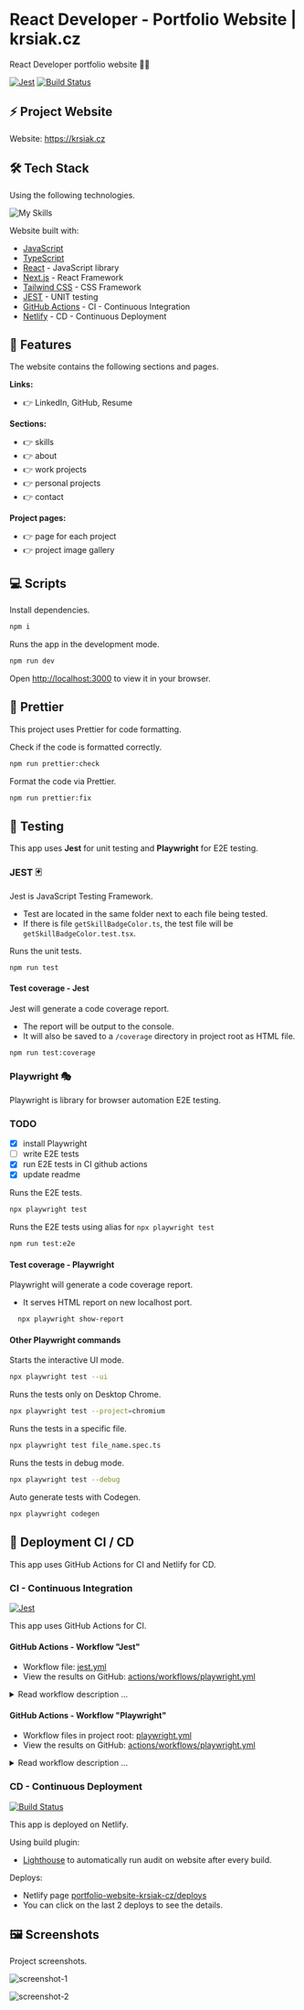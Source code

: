 # React Developer - Portfolio Website | krsiak.cz

React Developer portfolio website 👨‍💻

[![Jest](https://github.com/krsiakdaniel/portfolio-website-krsiak-cz/actions/workflows/jest.yml/badge.svg)](https://github.com/krsiakdaniel/portfolio-website-krsiak-cz/actions/workflows/jest.yml) [![Build Status](https://badges.netlify.com/api/portfolio-website-krsiak-cz.svg?branch=master)](https://app.netlify.com/sites/portfolio-website-krsiak-cz/deploys)

## ⚡ Project Website

Website: <https://krsiak.cz>

## 🛠️ Tech Stack

Using the following technologies.

![My Skills](https://skillicons.dev/icons?i=js,ts,react,next,tailwind,jest,githubactions,netlify)

Website built with:

- [JavaScript](https://developer.mozilla.org/en-US/docs/Web/javascript)
- [TypeScript](https://www.typescriptlang.org/)
- [React](https://react.dev/) - JavaScript library
- [Next.js](https://nextjs.org/) - React Framework
- [Tailwind CSS](https://tailwindcss.com/) - CSS Framework
- [JEST](https://jestjs.io/) - UNIT testing
- [GitHub Actions](https://github.com/krsiakdaniel/portfolio-website-krsiak-cz/actions) - CI - Continuous Integration
- [Netlify](https://www.netlify.com/) - CD - Continuous Deployment

## 📝 Features

The website contains the following sections and pages.

**Links:**

- 👉 LinkedIn, GitHub, Resume

**Sections:**

- 👉 skills
- 👉 about
- 👉 work projects
- 👉 personal projects
- 👉 contact

**Project pages:**

- 👉 page for each project
- 👉 project image gallery

## 💻 Scripts

Install dependencies.

```bash
npm i
```

Runs the app in the development mode.

```bash
npm run dev
```

Open [http://localhost:3000](http://localhost:3000) to view it in your browser.

## 💅 Prettier

This project uses Prettier for code formatting.

Check if the code is formatted correctly.

```bash
npm run prettier:check
```

Format the code via Prettier.

```bash
npm run prettier:fix
```

## 🐛 Testing

This app uses **Jest** for unit testing and **Playwright** for E2E testing.

### JEST 🃏

Jest is JavaScript Testing Framework.

- Test are located in the same folder next to each file being tested.
- If there is file `getSkillBadgeColor.ts`, the test file will be `getSkillBadgeColor.test.tsx`.

Runs the unit tests.

```bash
npm run test
```

#### Test coverage - Jest

Jest will generate a code coverage report.

- The report will be output to the console.
- It will also be saved to a `/coverage` directory in project root as HTML file.

```bash
npm run test:coverage
```

### Playwright 🎭

Playwright is library for browser automation E2E testing.

### TODO

- [x] install Playwright
- [ ] write E2E tests
- [x] run E2E tests in CI github actions
- [x] update readme

Runs the E2E tests.

```bash
npx playwright test
```

Runs the E2E tests using alias for `npx playwright test`

```bash
npm run test:e2e
```

#### Test coverage - Playwright

Playwright will generate a code coverage report.

- It serves HTML report on new localhost port.

```bash
  npx playwright show-report
```

#### Other Playwright commands

Starts the interactive UI mode.

```bash
npx playwright test --ui
```

Runs the tests only on Desktop Chrome.

```bash
npx playwright test --project=chromium
```

Runs the tests in a specific file.

```bash
npx playwright test file_name.spec.ts
```

Runs the tests in debug mode.

```bash
npx playwright test --debug
```

Auto generate tests with Codegen.

```bash
npx playwright codegen
```

## 🚀 Deployment CI / CD

This app uses GitHub Actions for CI and Netlify for CD.

### CI - Continuous Integration

[![Jest](https://github.com/krsiakdaniel/portfolio-website-krsiak-cz/actions/workflows/jest.yml/badge.svg)](https://github.com/krsiakdaniel/portfolio-website-krsiak-cz/actions/workflows/jest.yml)

This app uses GitHub Actions for CI.

#### GitHub Actions - Workflow "Jest"

- Workflow file: [jest.yml](.github/workflows/jest.yml)
- View the results on GitHub: [actions/workflows/playwright.yml](https://github.com/krsiakdaniel/portfolio-website-krsiak-cz/actions/workflows/playwright.yml)

<details>
<summary>Read workflow description ...</summary>

---

This GitHub Actions workflow is named **"Jest"**.

It is triggered in 2 scenarios:

1. When a push is made to the `master` branch.
2. When a pull request is opened against the `master` branch.

The workflow consists of a single job named `build`, which is executed on the latest version of Ubuntu.

The `build` job follows these steps:

1. Checkout the repository using the `actions/checkout@v3` action.
2. Setup Node.js environment using the `actions/setup-node@v3` action with Node.js version 18.
3. It installs the dependencies of your project using `npm ci`. This command is similar to `npm install`, but it's designed to be used in automated environments such as this one.
4. Run JEST tests using `npm test`.

</details>

#### GitHub Actions - Workflow "Playwright"

- Workflow files in project root: [playwright.yml](.github/workflows/playwright.yml)
- View the results on GitHub: [actions/workflows/playwright.yml](https://github.com/krsiakdaniel/portfolio-website-krsiak-cz/actions/workflows/playwright.yml)

<details>
<summary>Read workflow description ...</summary>

---

It is triggered in 2 scenarios:

1. When a push is made to the `master` branch.
2. When a pull request is opened against `master` branch.

The workflow consists of a single job named `test`, which is executed on the latest version of Ubuntu.

The `test` job follows these steps:

1. Checkout the repository using the `actions/checkout@v3` action.
2. Setup Node.js environment using the `actions/setup-node@v3` action with Node.js version 18.
3. It installs the dependencies of your project using `npm ci`. This command is similar to `npm install`, but it's designed to be used in automated environments such as this one.
4. Install Playwright browsers using `npx playwright install --with-deps`.
5. Run Playwright tests using `npx playwright test`.
6. Upload the test report as an artifact using the `actions/upload-artifact@v3` action. This step is always executed regardless of the success or failure of previous steps. The artifact is named `playwright-report`, it is located at the `playwright-report/` path, and it is retained for 30 days.

</details>

### CD - Continuous Deployment

[![Build Status](https://badges.netlify.com/api/portfolio-website-krsiak-cz.svg?branch=master)](https://app.netlify.com/sites/portfolio-website-krsiak-cz/deploys)

This app is deployed on Netlify.

Using build plugin:

- [Lighthouse](https://developer.chrome.com/docs/lighthouse/overview) to automatically run audit on website after every build.

Deploys:

- Netlify page [portfolio-website-krsiak-cz/deploys](https://app.netlify.com/sites/portfolio-website-krsiak-cz/deploys)
- You can click on the last 2 deploys to see the details.

## 🖼️ Screenshots

Project screenshots.

![screenshot-1](/screenshots/screenshot-1.png)

![screenshot-2](/screenshots/screenshot-2.png)
